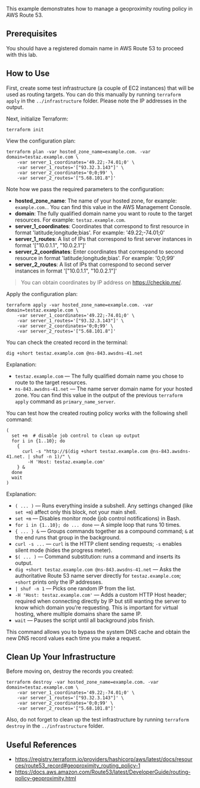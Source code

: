 This example demonstrates how to manage a geoproximity routing policy in AWS Route 53.

## Prerequisites

You should have a registered domain name in AWS Route 53 to proceed with this lab.

## How to Use

First, create some test infrastructure (a couple of EC2 instances) that will be used as routing targets. You can do this manually by running `terraform apply` in the `../infrastructure` folder. Please note the IP addresses in the output.

Next, initialize Terraform:

```
terraform init
```

View the configuration plan:

```
terraform plan -var hosted_zone_name=example.com. -var domain=testaz.example.com \
    -var server_1_coordinates='49.22;-74.01;0' \
    -var server_1_routes='["93.32.3.143"]' \
    -var server_2_coordinates='0;0;99' \
    -var server_2_routes='["5.68.101.8"]'
```

Note how we pass the required parameters to the configuration:

- **hosted_zone_name**: The name of your hosted zone, for example: `example.com.`. You can find this value in the AWS Management Console.
- **domain**: The fully qualified domain name you want to route to the target resources. For example: `testaz.example.com`.
- **server_1_coordinates**: Coordinates that correspond to first resource in format 'latitude;longitude;bias'. For example: '49.22;-74.01;0'
- **server_1_routes**: A list of IPs that correspond to first server instances in format '[\"10.0.1.1\", \"10.0.2.1\"]'
- **server_2_coordinates**: Enter coordinates that correspond to second resource in format 'latitude;longitude;bias'. For example: '0;0;99'
- **server_2_routes**: A list of IPs that correspond to second server instances in format '[\"10.0.1.1\", \"10.0.2.1\"]'

>
> You can obtain coordinates by IP address on https://checkip.me/.
>

Apply the configuration plan:

```
terraform apply -var hosted_zone_name=example.com. -var domain=testaz.example.com \
    -var server_1_coordinates='49.22;-74.01;0' \
    -var server_1_routes='["93.32.3.143"]' \
    -var server_2_coordinates='0;0;99' \
    -var server_2_routes='["5.68.101.8"]'
```

You can check the created record in the terminal:

```
dig +short testaz.example.com @ns-843.awsdns-41.net
```

Explanation:

* `testaz.example.com` — The fully qualified domain name you chose to route to the target resources.
* `ns-843.awsdns-41.net` — The name server domain name for your hosted zone. You can find this value in the output of the previous `terraform apply` command as `primary_name_server`.

You can test how the created routing policy works with the following shell command:

```
(
  set +m  # disable job control to clean up output
  for i in {1..10}; do
    {
      curl -s "http://$(dig +short testaz.example.com @ns-843.awsdns-41.net. | shuf -n 1)/" \
        -H 'Host: testaz.example.com'
    } &
  done
  wait
)
```

Explanation:

* `( ... )` — Runs everything inside a subshell. Any settings changed (like `set +m`) affect only this block, not your main shell.
* `set +m` — Disables monitor mode (job control notifications) in Bash.
* `for i in {1..10}; do ... done` — A simple loop that runs 10 times.
* `{ ... } &` — Groups commands together as a compound command; `&` at the end runs that group in the background.
* `curl -s ...` — `curl` is the HTTP client sending requests; `-s` enables silent mode (hides the progress meter).
* `$( ... )` — Command substitution: runs a command and inserts its output.
* `dig +short testaz.example.com @ns-843.awsdns-41.net` — Asks the authoritative Route 53 name server directly for `testaz.example.com`; `+short` prints only the IP addresses.
* `| shuf -n 1` — Picks one random IP from the list.
* `-H 'Host: testaz.example.com'` — Adds a custom HTTP Host header; required when connecting directly by IP but still wanting the server to know which domain you’re requesting. This is important for virtual hosting, where multiple domains share the same IP.
* `wait` — Pauses the script until all background jobs finish.

This command allows you to bypass the system DNS cache and obtain the new DNS record values each time you make a request.

## Clean Up Your Infrastructure

Before moving on, destroy the records you created:

```
terraform destroy -var hosted_zone_name=example.com. -var domain=testaz.example.com \
    -var server_1_coordinates='49.22;-74.01;0' \
    -var server_1_routes='["93.32.3.143"]' \
    -var server_2_coordinates='0;0;99' \
    -var server_2_routes='["5.68.101.8"]'
```

Also, do not forget to clean up the test infrastructure by running `terraform destroy` in the `../infrastructure` folder.

## Useful References

* https://registry.terraform.io/providers/hashicorp/aws/latest/docs/resources/route53_record#geoproximity_routing_policy-1
* https://docs.aws.amazon.com/Route53/latest/DeveloperGuide/routing-policy-geoproximity.html